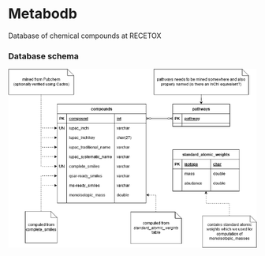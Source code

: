 # Metabodb

Database of chemical compounds at RECETOX

### Database schema

![database schema](docs/db_schema.png)